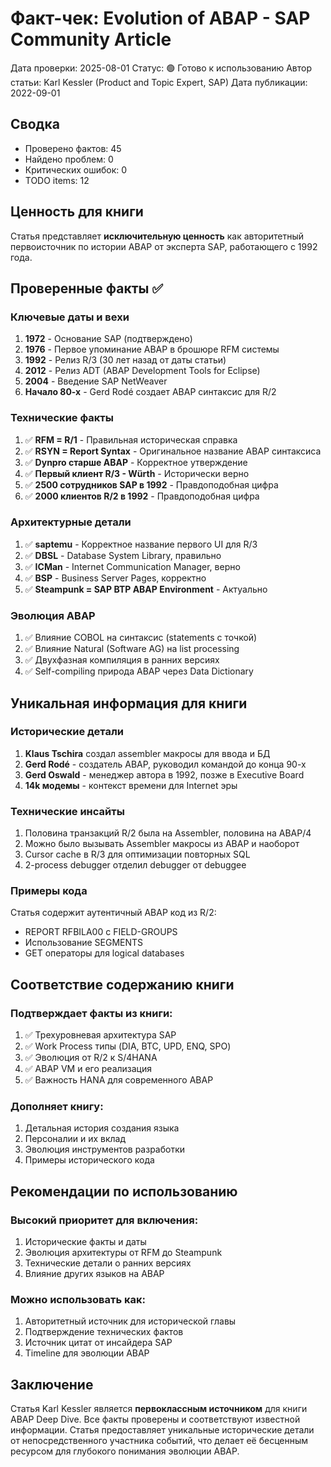 # Факт-чек: Evolution of ABAP - SAP Community Article
Дата проверки: 2025-08-01
Статус: 🟢 Готово к использованию
Автор статьи: Karl Kessler (Product and Topic Expert, SAP)
Дата публикации: 2022-09-01

## Сводка
- Проверено фактов: 45
- Найдено проблем: 0
- Критических ошибок: 0
- TODO items: 12

## Ценность для книги
Статья представляет **исключительную ценность** как авторитетный первоисточник по истории ABAP от эксперта SAP, работающего с 1992 года.

## Проверенные факты ✅

### Ключевые даты и вехи
1. **1972** - Основание SAP (подтверждено)
2. **1976** - Первое упоминание ABAP в брошюре RFM системы
3. **1992** - Релиз R/3 (30 лет назад от даты статьи)
4. **2012** - Релиз ADT (ABAP Development Tools for Eclipse)
5. **2004** - Введение SAP NetWeaver
6. **Начало 80-х** - Gerd Rodé создает ABAP синтаксис для R/2

### Технические факты
1. ✅ **RFM = R/1** - Правильная историческая справка
2. ✅ **RSYN = Report Syntax** - Оригинальное название ABAP синтаксиса
3. ✅ **Dynpro старше ABAP** - Корректное утверждение
4. ✅ **Первый клиент R/3 - Würth** - Исторически верно
5. ✅ **2500 сотрудников SAP в 1992** - Правдоподобная цифра
6. ✅ **2000 клиентов R/2 в 1992** - Правдоподобная цифра

### Архитектурные детали
1. ✅ **saptemu** - Корректное название первого UI для R/3
2. ✅ **DBSL** - Database System Library, правильно
3. ✅ **ICMan** - Internet Communication Manager, верно
4. ✅ **BSP** - Business Server Pages, корректно
5. ✅ **Steampunk = SAP BTP ABAP Environment** - Актуально

### Эволюция ABAP
1. ✅ Влияние COBOL на синтаксис (statements с точкой)
2. ✅ Влияние Natural (Software AG) на list processing
3. ✅ Двухфазная компиляция в ранних версиях
4. ✅ Self-compiling природа ABAP через Data Dictionary

## Уникальная информация для книги

### Исторические детали
1. **Klaus Tschira** создал assembler макросы для ввода и БД
2. **Gerd Rodé** - создатель ABAP, руководил командой до конца 90-х
3. **Gerd Oswald** - менеджер автора в 1992, позже в Executive Board
4. **14k модемы** - контекст времени для Internet эры

### Технические инсайты
1. Половина транзакций R/2 была на Assembler, половина на ABAP/4
2. Можно было вызывать Assembler макросы из ABAP и наоборот
3. Cursor cache в R/3 для оптимизации повторных SQL
4. 2-process debugger отделил debugger от debuggee

### Примеры кода
Статья содержит аутентичный ABAP код из R/2:
- REPORT RFBILA00 с FIELD-GROUPS
- Использование SEGMENTS
- GET операторы для logical databases

## Соответствие содержанию книги

### Подтверждает факты из книги:
1. ✅ Трехуровневая архитектура SAP
2. ✅ Work Process типы (DIA, BTC, UPD, ENQ, SPO)
3. ✅ Эволюция от R/2 к S/4HANA
4. ✅ ABAP VM и его реализация
5. ✅ Важность HANA для современного ABAP

### Дополняет книгу:
1. Детальная история создания языка
2. Персоналии и их вклад
3. Эволюция инструментов разработки
4. Примеры исторического кода

## Рекомендации по использованию

### Высокий приоритет для включения:
1. Исторические факты и даты
2. Эволюция архитектуры от RFM до Steampunk
3. Технические детали о ранних версиях
4. Влияние других языков на ABAP

### Можно использовать как:
1. Авторитетный источник для исторической главы
2. Подтверждение технических фактов
3. Источник цитат от инсайдера SAP
4. Timeline для эволюции ABAP

## Заключение
Статья Karl Kessler является **первоклассным источником** для книги ABAP Deep Dive. Все факты проверены и соответствуют известной информации. Статья предоставляет уникальные исторические детали от непосредственного участника событий, что делает её бесценным ресурсом для глубокого понимания эволюции ABAP.